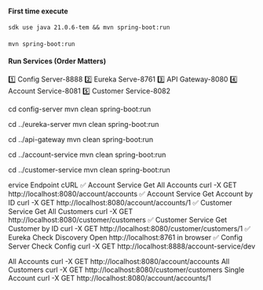 
#### First time execute
```
sdk use java 21.0.6-tem && mvn spring-boot:run
```

####
```
mvn spring-boot:run
```
#### Run Services (Order Matters)

1️⃣	Config Server-8888
2️⃣	Eureka Serve-8761
3️⃣	API Gateway-8080
4️⃣	Account Service-8081
5️⃣	Customer Service-8082

cd config-server
mvn clean spring-boot:run

cd ../eureka-server
mvn clean spring-boot:run

cd ../api-gateway
mvn clean spring-boot:run

cd ../account-service
mvn clean spring-boot:run

cd ../customer-service
mvn clean spring-boot:run


ervice	Endpoint	cURL
✅ Account Service	Get All Accounts	curl -X GET http://localhost:8080/account/accounts
✅ Account Service	Get Account by ID	curl -X GET http://localhost:8080/account/accounts/1
✅ Customer Service	Get All Customers	curl -X GET http://localhost:8080/customer/customers
✅ Customer Service	Get Customer by ID	curl -X GET http://localhost:8080/customer/customers/1
✅ Eureka	Check Discovery	Open http://localhost:8761 in browser
✅ Config Server	Check Config	curl -X GET http://localhost:8888/account-service/dev

All Accounts	curl -X GET http://localhost:8080/account/accounts
All Customers	curl -X GET http://localhost:8080/customer/customers
Single Account	curl -X GET http://localhost:8080/account/accounts/1